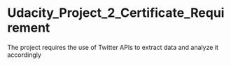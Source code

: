 # Udacity_Project_2_Certificate_Requirement
The project requires the use of Twitter APIs to extract data and analyze it accordingly

